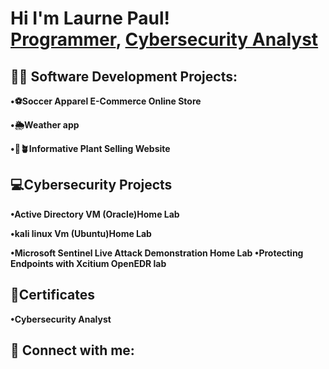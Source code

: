 <h1>Hi I'm Laurne Paul! <br/><a href="https://github.com/LaurneSP">Programmer</a>, <a href="https://www.linkedin.com/in/LaurneSP/">Cybersecurity Analyst</a>
  
<h2>👨‍💻 Software Development Projects:</h2>
  
  <b>•⚽️Soccer Apparel E-Commerce Online Store</b>
  
  <b>•🌦Weather app</b>
  
  <b>•🪷🪴Informative Plant Selling Website</b>


  <h2>💻Cybersecurity Projects </h2>

  <b>•Active Directory VM (Oracle)Home Lab </b>

  <b>•kali linux Vm (Ubuntu)Home Lab </b>

  <b>•Microsoft Sentinel Live Attack Demonstration Home Lab </b>
  <b>•Protecting Endpoints with Xcitium OpenEDR lab</b>

<h2> 📝Certificates</h2>
<b> •Cybersecurity Analyst </b>



<h2> 🤳 Connect with me:</h2>

